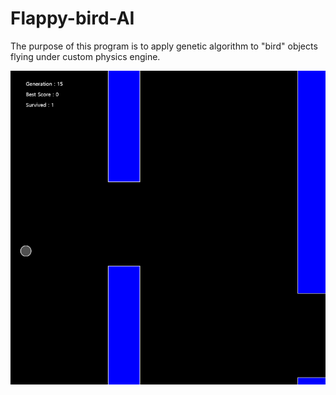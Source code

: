 # Flappy-bird-AI
The purpose of this program is to apply genetic algorithm to "bird" objects flying under custom physics engine.

![alt text](bird.PNG)
